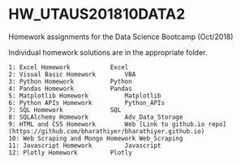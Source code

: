 # HW_UTAUS201810DATA2
Homework assignments for the Data Science Bootcamp (Oct/2018)

Individual homework solutions are in the appropriate folder.

~~~~~~~~~~~~~~~~~~~~~~~~~~~~~~~~~~~~~~~~~~~~~~~~~~~~~~~~~~~
1: Excel Homework			Excel
2: Visual Basic Homework		VBA
3: Python Homework			Python
4: Pandas Homework			Pandas
5: Matplotlib Homework			Matplotlib
6: Python APIs Homework			Python_APIs
7: SQL Homework				SQL
8: SQLAlchemy Homework			Adv_Data_Storage
9: HTML and CSS Homework		Web [Link to github.io repo](https://github.com/bharathiyer/bharathiyer.github.io)
10: Web Scraping and Mongo Homework	Web_Scraping
11: Javascript Homework			Javascript
12: Plotly Homework			Plotly

